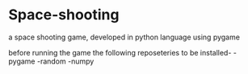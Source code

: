 # Space-shooting
a space shooting game, developed in python language using pygame

before running the game the following reposeteries to be installed-
  -pygame
  -random
  -numpy
